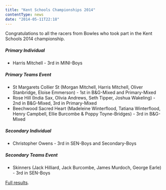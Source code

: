 ```yaml
---
title: "Kent Schools Championships 2014"
contentType: news
date: "2014-05-11T22:18"
---
```


Congratulations to all the racers from Bowles who took part in the Kent Schools 2014 championship.

##### Primary Individual
* Harris Mitchell - 3rd in MINI-Boys

##### Primary Teams Event
* St Margarets Collier St (Morgan Mitchell, Harris Mitchell, Oliver Stanbridge, Eloise Emmerson) -
1st in B&G-Mixed and Primary-Mixed
* Rose Hill (India Sax, Olivia Andrews, Seth Tipper, Joshua Wakeling) - 2nd in B&G-Mixed, 3rd in
Primary-Mixed
* Beechwood Sacred Heart (Madeleine Winterflood, Tatiana Winterflood, Henry Campbell, Ellie Burcombe
& Poppy Toyne-Bridges) - 3rd in B&G-Mixed

##### Secondary Individual
* Christopher Owens - 3rd in SEN-Boys and Secondary-Boys

##### Secondary Teams Event
* Skinners (Jack Hilliard, Jack Burcombe, James Murdoch, George Earle) - 3rd in SEN-Boys

[Full results](http://www.lsersa.org/races14/raks/index.html#results).
